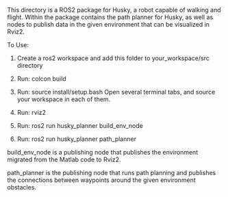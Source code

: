 This directory is a ROS2 package for Husky, a robot capable of walking and flight. Within the package contains the path planner for Husky, as well as nodes to publish data in the given environment that can be visualized in Rviz2.

To Use:

1. Create a ros2 workspace and add this folder to your_workspace/src directory
2. Run: colcon build
3. Run: source install/setup.bash 
Open several terminal tabs, and source your workspace in each of them.

4. Run: rviz2
5. Run: ros2 run husky_planner build_env_node
6. Run: ros2 run husky_planner path_planner

build_env_node is a publishing node that publishes the environment migrated from the Matlab code to Rviz2.

path_planner is the publishing node that runs path planning and publishes the connections between waypoints around the given environment obstacles.
